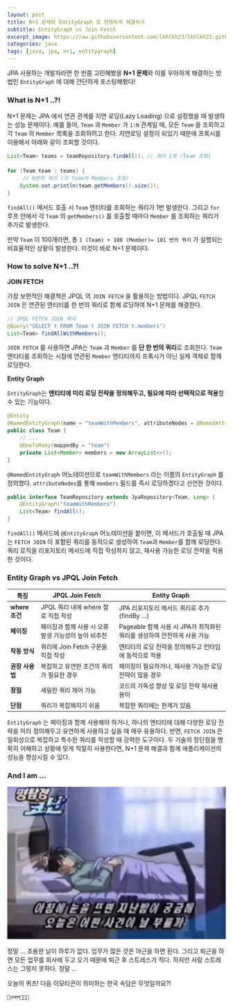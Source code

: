 ```yaml
---
layout: post
title: N+1 문제와 EntityGraph 로 현명하게 해결하기
subtitle: EntityGraph vs Join Fetch
excerpt_image: https://raw.githubusercontent.com/lkhlkh23/lkhlkh23.github.io/master/images/2025-08-03/banner.png
categories: java
tags: [java, jpa, n+1, entitygraph]
---
```

JPA 사용하는 개발자라면 한 번쯤 고민해봤을 **N+1 문제**와 이를 우아하게 해결하는 방법인 `EntityGraph` 에 대해 간단하게 포스팅해봤다!

### What is N+1 ..?!

N+1 문제는 JPA 에서 연관 관계를 지연 로딩(Lazy Loading) 으로 설정했을 때 발생하는 성능 문제이다. 예를 들어, `Team` 과  `Member` 가  `1:N`  관계일 때, 모든 `Team` 을 조회하고 각 `Team` 의 `Member` 목록을 조회하려고 한다. 지연로딩 설정이 되있기 때문에 프록시를 이용해서 아래와 같이 조회할 것이다.

```java
List<Team> teams = teamRepository.findAll(); // 쿼리 1회 (Team 조회)

for (Team team : teams) {
     // N번의 쿼리 (각 Team의 Members 조회)
    System.out.println(team.getMembers().size());
}
```

`findAll()`  메서드 호출 시 `Team` 엔티티를 조회하는 쿼리가 1번 발생한다. 그리고 `for` 루프 안에서 각 `Team` 의 `getMembers()` 를 호출할 때마다 `Member` 를 조회하는 쿼리가 추가로 발생한다.

만약 `Team` 이 100개라면, 총 `1 (Team) + 100 (Member)= 101 번의 쿼리` 가 실행되는 비효율적인 상황이 발생한다. 이것이 바로 N+1 문제이다.

### How to solve N+1 ..?!

**JOIN FETCH**

가장 보편적인 해결책은 JPQL 의 `JOIN FETCH` 을 활용하는 방법이다. JPQL `FETCH JOIN` 은 연관된 엔티티를 한 번의 쿼리로 함께 로딩하여 N+1 문제를 해결한다.

```java
// JPQL FETCH JOIN 예시
@Query("SELECT t FROM Team t JOIN FETCH t.members")
List<Team> findAllWithMembers();
```

`JOIN FETCH` 를 사용하면 JPA는 `Team` 과 `Member` 를 **단 한 번의 쿼리**로 조회한다. `Team` 엔티티를 조회하는 시점에 연관된 `Member` 엔티티까지 프록시가 아닌 실제 객체로 함께 로딩한다.

**Entity Graph**

`EntityGraph`는 **엔티티에 미리 로딩 전략을 정의해두고, 필요에 따라 선택적으로 적용**할 수 있는 기능이다.

```java
@Entity
@NamedEntityGraph(name = "teamWithMembers", attributeNodes = @NamedAttributeNode("members"))
public class Team {
    // ...
    @OneToMany(mappedBy = "team")
    private List<Member> members = new ArrayList<>();
}
```

`@NamedEntityGraph` 어노테이션으로 `teamWithMembers` 라는 이름의 `EntityGraph` 를 정의했다. `attributeNodes`를 통해 `members` 필드를 즉시 로딩하겠다고 선언한 것이다.

```java
public interface TeamRepository extends JpaRepository<Team, Long> {
    @EntityGraph("teamWithMembers")
    List<Team> findAll();
}
```

`findAll()`  메서드에 `@EntityGraph` 어노테이션을 붙이면, 이 메서드가 호출될 때 JPA는 `FETCH JOIN` 이 포함된 쿼리를 동적으로 생성하여 `Team`과 `Member`를 함께 로딩한다. 쿼리 로직을 리포지토리 메서드에 직접 작성하지 않고, 재사용 가능한 로딩 전략을 적용한 것이다.

### Entity Graph vs JPQL Join Fetch

| 특징 | JPQL Join Fetch  | Entity Graph |
| --- | --- | --- |
| **where 조건** | JPQL 쿼리 내에 where 절로 직접 작성 | JPA 리포지토리 메서드 쿼리로 추가 (findBy …) |
| **페이징** | 페이징과 함께 사용 시 오류 발생 가능성이 높아 비추천 | Pageable 함께 사용 시 JPA가 최적화된 쿼리를 생성하여 안전하게 사용 가능 |
| **작동 방식** | 쿼리에 Join Fetch 구문을 직접 작성 | 엔티티의 로딩 전략을 정의해두고 런타임에 동적으로 적용 |
| **권장 사용법** | 복잡하고 유연한 조건의 쿼리가 필요한 경우 | 페이징이 필요하거나, 재사용 가능한 로딩 전략이 많을 경우 |
| **장점** | 세밀한 쿼리 제어 가능 | 코드의 가독성 향상 및 로딩 전략 재사용 용이 |
| **단점** | 쿼리가 복잡해지기 쉬움 | 복잡한 쿼리에는 한계가 있음 |

`EntityGraph` 는 페이징과 함께 사용해야 하거나, 하나의 엔티티에 대해 다양한 로딩 전략을 미리 정의해두고 유연하게 사용하고 싶을 때 매우 유용하다. 반면, `FETCH JOIN` 은 일회성으로 복잡하고 특수한 쿼리를 작성할 때 강력한 도구이다. 두 기술의 장단점을 명확히 이해하고 상황에 맞게 적절히 사용한다면, N+1 문제 해결과 함께 애플리케이션의 성능을 향상시킬 수 있다.

### And I am …

![0.png](https://raw.githubusercontent.com/lkhlkh23/lkhlkh23.github.io/master/images/2025-08-03/0.png)

정말 … 조용한 날이 하루가 없다. 업무가 많은 것은 야근을 하면 된다. 그리고 퇴근을 하면 모든 업무를 회사에 두고 오기 때문에 퇴근 후 스트레스가 적다. 하지만 사람 스트레스는 그렇지 못하다. 정말 …

오늘의 퀴즈! 다음 이모티콘이 의미하는 한국 속담은 무엇일까요?!
```
🧍‍♂️🐟🌊💦❌
```


